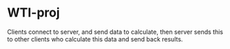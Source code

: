 # WTI-proj
Clients connect to server, and send data to calculate, then server sends this to other clients who calculate this data and send back results.
